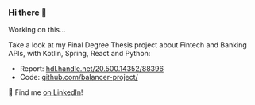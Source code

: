 ### Hi there 👋

Working on this...

Take a look at my Final Degree Thesis project about Fintech and Banking APIs, with Kotlin, Spring, React and Python:

- Report: [hdl.handle.net/20.500.14352/88396](https://hdl.handle.net/20.500.14352/88396)
- Code: [github.com/balancer-project/](https://github.com/balancer-project/)

🔭 Find me [on LinkedIn](https://linkedin.com/in/juancrrn)!
